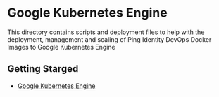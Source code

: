 # Google Kubernetes Engine
This directory contains scripts and deployment files to help with the deployment, management and scaling of 
Ping Identity DevOps Docker Images to Google Kubernetes Engine

## Getting Starged

* [Google Kubernetes Engine](https://cloud.google.com/kubernetes-engine/)
